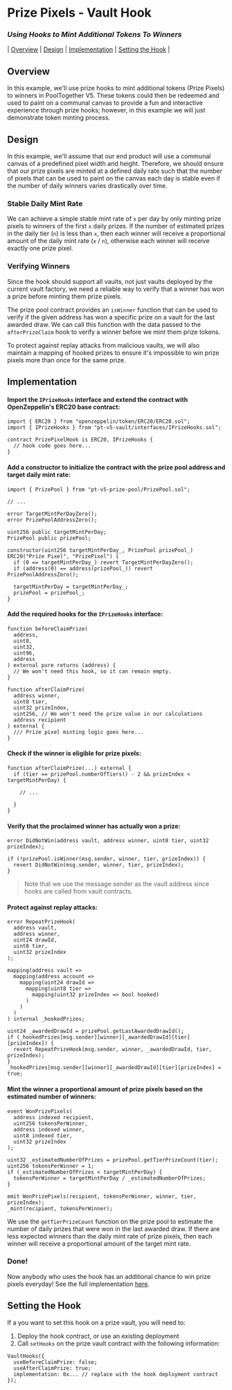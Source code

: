 # Prize Pixels - Vault Hook

### _Using Hooks to Mint Additional Tokens To Winners_

| [Overview](#overview)
| [Design](#design)
| [Implementation](#implementation)
| [Setting the Hook](#setting-the-hook)
|

## Overview

In this example, we'll use prize hooks to mint additional tokens (Prize Pixels) to winners in PoolTogether V5. These tokens could then be redeemed and used to paint on a communal canvas to provide a fun and interactive experience through prize hooks; however, in this example we will just demonstrate token minting process.

## Design

In this example, we'll assume that our end product will use a communal canvas of a predefined pixel width and height. Therefore, we should ensure that our prize pixels are minted at a defined daily rate such that the number of pixels that can be used to paint on the canvas each day is stable even if the number of daily winners varies drastically over time.

### Stable Daily Mint Rate

We can achieve a simple stable mint rate of `x` per day by only minting prize pixels to winners of the first `x` daily prizes. If the number of estimated prizes in the daily tier (`n`) is less than `x`, then each winner will receive a proportional amount of the daily mint rate (`x` / `n`), otherwise each winner will receive exactly one prize pixel.

### Verifying Winners

Since the hook should support all vaults, not just vaults deployed by the current vault factory, we need a reliable way to verify that a winner has won a prize before minting them prize pixels.

The prize pool contract provides an `isWinner` function that can be used to verify if the given address has won a specific prize on a vault for the last awarded draw. We can call this function with the data passed to the `afterPrizeClaim` hook to verify a winner before we mint them prize tokens.

To protect against replay attacks from malicious vaults, we will also maintain a mapping of hooked prizes to ensure it's impossible to win prize pixels more than once for the same prize.

## Implementation

#### Import the `IPrizeHooks` interface and extend the contract with OpenZeppelin's ERC20 base contract:

```solidity
import { ERC20 } from "openzeppelin/token/ERC20/ERC20.sol";
import { IPrizeHooks } from "pt-v5-vault/interfaces/IPrizeHooks.sol";

contract PrizePixelHook is ERC20, IPrizeHooks {
  // hook code goes here...
}
```

#### Add a constructor to initialize the contract with the prize pool address and target daily mint rate:

```solidity
import { PrizePool } from "pt-v5-prize-pool/PrizePool.sol";

// ...

error TargetMintPerDayZero();
error PrizePoolAddressZero();

uint256 public targetMintPerDay;
PrizePool public prizePool;

constructor(uint256 targetMintPerDay_, PrizePool prizePool_) ERC20("Prize Pixel", "PrizePixel") {
  if (0 == targetMintPerDay_) revert TargetMintPerDayZero();
  if (address(0) == address(prizePool_)) revert PrizePoolAddressZero();

  targetMintPerDay = targetMintPerDay_;
  prizePool = prizePool_;
}
```

#### Add the required hooks for the `IPrizeHooks` interface:

```solidity
function beforeClaimPrize(
  address,
  uint8,
  uint32,
  uint96,
  address
) external pure returns (address) {
  // We won't need this hook, so it can remain empty.
}

function afterClaimPrize(
  address winner,
  uint8 tier,
  uint32 prizeIndex,
  uint256, // We won't need the prize value in our calculations
  address recipient
) external {
  /// Prize pixel minting logic goes here...
}
```

#### Check if the winner is eligible for prize pixels:

```solidity
function afterClaimPrize(...) external {
  if (tier == prizePool.numberOfTiers() - 2 && prizeIndex < targetMintPerDay) {

    // ...

  }
}
```

#### Verify that the proclaimed winner has actually won a prize:

```solidity
error DidNotWin(address vault, address winner, uint8 tier, uint32 prizeIndex);
```

```solidity
if (!prizePool.isWinner(msg.sender, winner, tier, prizeIndex)) {
  revert DidNotWin(msg.sender, winner, tier, prizeIndex);
}
```

> Note that we use the message sender as the vault address since hooks are called from vault contracts.

#### Protect against replay attacks:

```solidity
error RepeatPrizeHook(
  address vault,
  address winner,
  uint24 drawId,
  uint8 tier,
  uint32 prizeIndex
);
```

```solidity
mapping(address vault =>
  mapping(address account =>
    mapping(uint24 drawId =>
      mapping(uint8 tier =>
        mapping(uint32 prizeIndex => bool hooked)
      )
    )
  )
) internal _hookedPrizes;
```

```solidity
uint24 _awardedDrawId = prizePool.getLastAwardedDrawId();
if (_hookedPrizes[msg.sender][winner][_awardedDrawId][tier][prizeIndex]) {
  revert RepeatPrizeHook(msg.sender, winner, _awardedDrawId, tier, prizeIndex);
}
_hookedPrizes[msg.sender][winner][_awardedDrawId][tier][prizeIndex] = true;
```

#### Mint the winner a proportional amount of prize pixels based on the estimated number of winners:

```solidity
event WonPrizePixels(
  address indexed recipient,
  uint256 tokensPerWinner,
  address indexed winner,
  uint8 indexed tier,
  uint32 prizeIndex
);
```

```solidity
uint32 _estimatedNumberOfPrizes = prizePool.getTierPrizeCount(tier);
uint256 tokensPerWinner = 1;
if (_estimatedNumberOfPrizes < targetMintPerDay) {
  tokensPerWinner = targetMintPerDay / _estimatedNumberOfPrizes;
}

emit WonPrizePixels(recipient, tokensPerWinner, winner, tier, prizeIndex);
_mint(recipient, tokensPerWinner);
```

We use the `getTierPrizeCount` function on the prize pool to estimate the number of daily prizes that were won in the last awarded draw. If there are less expected winners than the daily mint rate of prize pixels, then each winner will receive a proportional amount of the target mint rate.

### Done!

Now anybody who uses the hook has an additional chance to win prize pixels everyday! See the full implementation [here](./PrizePixelHook.sol).

## Setting the Hook

If a you want to set this hook on a prize vault, you will need to:

1. Deploy the hook contract, or use an existing deployment
2. Call `setHooks` on the prize vault contract with the following information:

```solidity
VaultHooks({
  useBeforeClaimPrize: false;
  useAfterClaimPrize: true;
  implementation: 0x... // replace with the hook deployment contract
});
```
